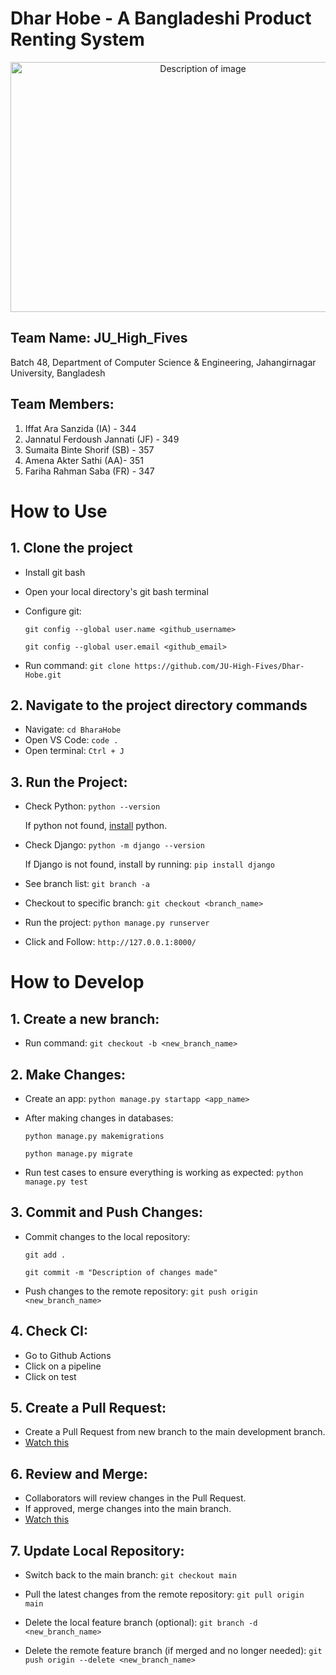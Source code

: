 # Dhar Hobe - A Bangladeshi Product Renting System
<p align="center">
  <img src="https://github.com/JU-High-Fives/Dhar-Hobe/raw/66ba0ce31a3d514fef39cb7b3a0345c176c27743/resources/Dhar%20Hobe%20Image%20by%20SB.png" alt="Description of image" width="600" height="400">
</p>




## Team Name: JU_High_Fives

Batch 48, Department of Computer Science & Engineering, Jahangirnagar University, Bangladesh

## Team Members:

1. Iffat Ara Sanzida (IA) - 344
2. Jannatul Ferdoush Jannati (JF) - 349
3. Sumaita Binte Shorif (SB) - 357
4. Amena Akter Sathi (AA)- 351
5. Fariha Rahman Saba (FR) - 347

# How to Use
## 1. Clone the project
- Install git bash
- Open your local directory's git bash terminal
- Configure git:
    
  `git config --global user.name <github_username>`
  
  `git config --global user.email <github_email>`
    
- Run command:
  `git clone https://github.com/JU-High-Fives/Dhar-Hobe.git`

## 2. Navigate to the project directory commands
- Navigate:
  `cd BharaHobe`
- Open VS Code:
  `code .`
- Open terminal:
  `Ctrl + J`
  
## 3. Run the Project:
- Check Python:
  `python --version`

  If python not found, [install](https://youtu.be/Gznz5Slw2Qg?si=PC2ZsaJLipd_8ERQ) python.
  
- Check Django:
  `python -m django --version`

  If Django is not found, install by running:
  `pip install django`
  
- See branch list:
  `git branch -a`
- Checkout to specific branch:
  `git checkout <branch_name>`
- Run the project:
   `python manage.py runserver`
  
- Click and Follow: `http://127.0.0.1:8000/`

# How to Develop
## 1. Create a new branch:
- Run command:
  `git checkout -b <new_branch_name>`
## 2. Make Changes:
- Create an app:
  `python manage.py startapp <app_name>`
  
- After making changes in databases:
  
  `python manage.py makemigrations`
  
  `python manage.py migrate`

- Run test cases to ensure everything is working as expected:
  `python manage.py test`

## 3. Commit and Push Changes:
- Commit changes to the local repository:
  
  `git add .`

  `git commit -m "Description of changes made"`

- Push changes to the remote repository:
  `git push origin <new_branch_name>`

## 4. Check CI:
- Go to Github Actions
- Click on a pipeline
- Click on test

## 5. Create a Pull Request:
- Create a Pull Request from new branch to the main development branch.
- [Watch this](https://youtu.be/8lGpZkjnkt4?si=wWhlt5uIpKkMVsMT)

## 6. Review and Merge:
- Collaborators will review changes in the Pull Request.
- If approved, merge changes into the main branch.
- [Watch this](https://youtu.be/OVQK2zzb6U8?si=5dcqy_z1v0TbbdLS)

## 7. Update Local Repository:
- Switch back to the main branch:
  `git checkout main`

- Pull the latest changes from the remote repository:
  `git pull origin main`

- Delete the local feature branch (optional):
  `git branch -d <new_branch_name>`

- Delete the remote feature branch (if merged and no longer needed):
  `git push origin --delete <new_branch_name>`

